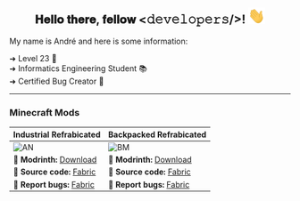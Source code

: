 <div align="center">
<h2> 𝐇𝐞𝐥𝐥𝐨 𝐭𝐡𝐞𝐫𝐞, 𝐟𝐞𝐥𝐥𝐨𝐰 <𝚍𝚎𝚟𝚎𝚕𝚘𝚙𝚎𝚛𝚜/>! <img src="https://github.com/ABSphreak/ABSphreak/blob/master/gifs/Hi.gif" width="30"></h2>
</div>

My name is André and here is some information: <br>

➜ Level 23 🌱 <br>
➜ Informatics Engineering Student 📚 <br>
➜ Certified Bug Creator 👾 <br>

 ---
 
  ### Minecraft Mods

| Industrial Refrabicated | Backpacked Refrabicated |
|--------------------|------------|
|![AN](https://dks.pt/wp-content/uploads/2015/07/coming-soon.jpg)|![BM](https://dks.pt/wp-content/uploads/2015/07/coming-soon.jpg)|
| **💾 Modrinth:** [Download]() | **💾 Modrinth:** [Download]() |
| **📘 Source code:** [Fabric](https://github.com/Korinku/Backpacked-Refabricated) | **📘 Source code:** [Fabric](https://github.com/Korinku/Industrial-Refabricated) |
| **🐛 Report bugs:** [Fabric](https://github.com/Korinku/Backpacked-Refabricated/issues/new)| **🐛 Report bugs:** [Fabric](https://github.com/Korinku/Industrial-Refabricated/issues/new) |


